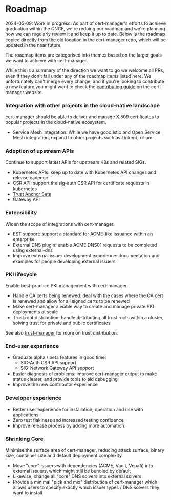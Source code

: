 Roadmap
=======

2024-05-09: Work in progress! As part of cert-manager's efforts to achieve graduation within the CNCF, we're
redoing our roadmap and we're planning how we can regularly review it and keep it up to date. Below is the
roadmap copied directly from the old location in the cert-manager repo, which will be updated in the near future.

The roadmap items are categorised into themes based on the larger goals we want to achieve with cert-manager.


While this is a summary of the direction we want to go we welcome all PRs, even if they don't fall under any of the roadmap items
listed here. We unfortunately can't merge every change, and if you're looking to contribute a new feature you might want to
check the [contributing guide](https://cert-manager.io/docs/contributing/) on the cert-manager website.


### Integration with other projects in the cloud-native landscape

cert-manager should be able to deliver and manage X.509 certificates to popular
projects in the cloud-native ecosystem.

- Service Mesh Integration: While we have good Istio and Open Service Mesh integration, expand to other projects such as Linkerd, cilium

### Adoption of upstream APIs

Continue to support latest APIs for upstream K8s and related SIGs.

- Kubernetes APIs: keep up to date with Kubernetes API changes and release cadence
- CSR API: support the sig-auth CSR API for certificate requests in kubernetes
- [Trust Anchor Sets](https://github.com/kubernetes/enhancements/pull/3258)
- Gateway API

### Extensibility

Widen the scope of integrations with cert-manager.

- EST support: support a standard for ACME-like issuance within an enterprise
- External DNS plugin: enable ACME DNS01 requests to be completed using external-dns
- Improve external issuer development experience: documentation and examples for people developing external issuers

### PKI lifecycle

Enable best-practice PKI management with cert-manager.

- Handle CA certs being renewed: deal with the cases where the CA cert is renewed and allow for all signed certs to be renewed
- Make cert-manager a viable way to create and manage private PKI deployments at scale
- Trust root distribution: handle distributing all trust roots within a cluster, solving trust for private and public certificates

See also [trust-manager](https://cert-manager.io/docs/projects/trust/) for more on trust distribution.

### End-user experience

- Graduate alpha / beta features in good time:
  - SIG-Auth CSR API support
  - SIG-Network Gateway API support
- Easier diagnosis of problems: improve cert-manager output to make status clearer, and provide tools to aid debugging
- Improve the new contributor experience

### Developer experience

- Better user experience for installation, operation and use with applications
- Zero test flakiness and increased testing confidence
- Improve release process by adding more automation

### Shrinking Core

Minimise the surface area of cert-manager, reducing attack surface, binary size, container size and default deployment complexity

- Move "core" issuers with dependencies (ACME, Vault, Venafi) into external issuers, which might still be bundled by default
- Likewise, change all "core" DNS solvers into external solvers
- Provide a minimal "pick and mix" distribution of cert-manager which allows users to specify exactly which issuer types / DNS solvers they want to install
